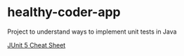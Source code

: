 # healthy-coder-app
Project to understand ways to implement unit tests in Java

[JUnit 5 Cheat Sheet](docs/JUnit5CheatSheet2021.pdf)
